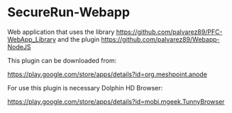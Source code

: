 SecureRun-Webapp
================

Web application that uses the library https://github.com/palvarez89/PFC-WebApp_Library and the plugin https://github.com/palvarez89/Webapp-NodeJS

This plugin can be downloaded from:

https://play.google.com/store/apps/details?id=org.meshpoint.anode

For use this plugin is necessary Dolphin HD Browser:

https://play.google.com/store/apps/details?id=mobi.mgeek.TunnyBrowser